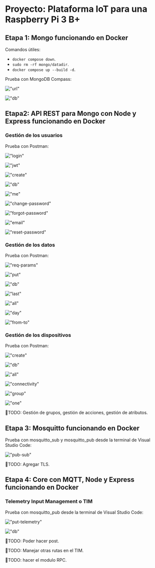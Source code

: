 # Proyecto: Plataforma IoT para una Raspberry Pi 3 B+

## Etapa 1: Mongo funcionando en Docker

Comandos útiles:

- `docker compose down`.
- `sudo rm -rf mongo/datadir`.
- `docker compose up --build -d`.

Prueba con MongoDB Compass:

!["url"](./imagenes/etapa1/1-url.png)

!["db"](./imagenes/etapa1/2-db.png)

## Etapa2: API REST para Mongo con Node y Express funcionando en Docker

### Gestión de los usuarios

Prueba con Postman:

!["login"](./imagenes/etapa2/usuarios/1-login.png)

!["jwt"](./imagenes/etapa2/usuarios/2-jwt.png)

!["create"](./imagenes/etapa2/usuarios/3-create.png)

!["db"](./imagenes/etapa2/usuarios/4-db.png)

!["me"](./imagenes/etapa2/usuarios/5-me.png)

!["change-password"](./imagenes/etapa2/usuarios/6-change-password.png)

!["forgot-password"](./imagenes/etapa2/usuarios/7-forgot-password.png)

!["email"](./imagenes/etapa2/usuarios/8-email.png)

!["reset-password"](./imagenes/etapa2/usuarios/9-reset-password.png)

### Gestión de los datos

Prueba con Postman:

!["req-params"](./imagenes/etapa2/data/1-req-params.png)

!["put"](./imagenes/etapa2/data/2-put.png)

!["db"](./imagenes/etapa2/data/3-db.png)

!["last"](./imagenes/etapa2/data/4-last.png)

!["all"](./imagenes/etapa2/data/5-all.png)

!["day"](./imagenes/etapa2/data/6-day.png)

!["from-to"](./imagenes/etapa2/data/7-from-to.png)

### Gestión de los dispositivos

Prueba con Postman:

!["create"](./imagenes/etapa2/dispositivos/1-create.png)

!["db"](./imagenes/etapa2/dispositivos/2-db.png)

!["all"](./imagenes/etapa2/dispositivos/3-all.png)

!["connectivity"](./imagenes/etapa2/dispositivos/4-connectivity.png)

!["group"](./imagenes/etapa2/dispositivos/5-group.png)

!["one"](./imagenes/etapa2/dispositivos/6-one.png)

📝TODO: Gestión de grupos, gestión de acciones, gestión de atributos.

## Etapa 3: Mosquitto funcionando en Docker

Prueba con mosquitto_sub y mosquitto_pub desde la terminal de Visual Studio Code:

!["pub-sub"](./imagenes/etapa3/1-pub-sub.png)

📝TODO: Agregar TLS.

## Etapa 4: Core con MQTT, Node y Express funcionando en Docker

### Telemetry Input Management o TIM

Prueba con mosquitto_pub desde la terminal de Visual Studio Code:

!["put-telemetry"](./imagenes/etapa4/1-put-telemetry.png)

!["db"](./imagenes/etapa4/2-db.png)

📝TODO: Poder hacer post.

📝TODO: Manejar otras rutas en el TIM.

📝TODO: hacer el modulo RPC.